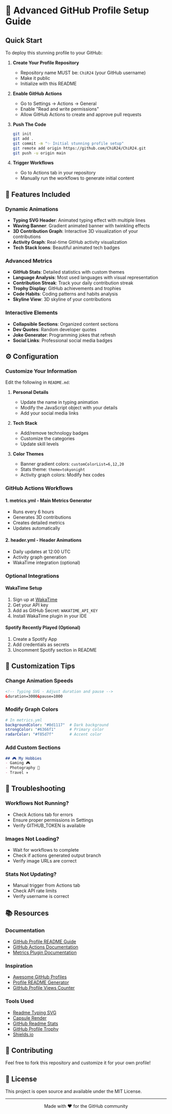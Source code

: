 # 🚀 Advanced GitHub Profile Setup Guide

## Quick Start

To deploy this stunning profile to your GitHub:

1. **Create Your Profile Repository**
   - Repository name MUST be: `ChiR24` (your GitHub username)
   - Make it public
   - Initialize with this README

2. **Enable GitHub Actions**
   - Go to Settings → Actions → General
   - Enable "Read and write permissions"
   - Allow GitHub Actions to create and approve pull requests

3. **Push The Code**
   ```bash
   git init
   git add .
   git commit -m "✨ Initial stunning profile setup"
   git remote add origin https://github.com/ChiR24/ChiR24.git
   git push -u origin main
   ```

4. **Trigger Workflows**
   - Go to Actions tab in your repository
   - Manually run the workflows to generate initial content

## 🎨 Features Included

### Dynamic Animations
- **Typing SVG Header**: Animated typing effect with multiple lines
- **Waving Banner**: Gradient animated banner with twinkling effects
- **3D Contribution Graph**: Interactive 3D visualization of your contributions
- **Activity Graph**: Real-time GitHub activity visualization
- **Tech Stack Icons**: Beautiful animated tech badges

### Advanced Metrics
- **GitHub Stats**: Detailed statistics with custom themes
- **Language Analysis**: Most used languages with visual representation
- **Contribution Streak**: Track your daily contribution streak
- **Trophy Display**: GitHub achievements and trophies
- **Code Habits**: Coding patterns and habits analysis
- **Skyline View**: 3D skyline of your contributions

### Interactive Elements
- **Collapsible Sections**: Organized content sections
- **Dev Quotes**: Random developer quotes
- **Joke Generator**: Programming jokes that refresh
- **Social Links**: Professional social media badges

## ⚙️ Configuration

### Customize Your Information

Edit the following in `README.md`:

1. **Personal Details**
   - Update the name in typing animation
   - Modify the JavaScript object with your details
   - Add your social media links

2. **Tech Stack**
   - Add/remove technology badges
   - Customize the categories
   - Update skill levels

3. **Color Themes**
   - Banner gradient colors: `customColorList=6,12,20`
   - Stats theme: `theme=tokyonight`
   - Activity graph colors: Modify hex codes

### GitHub Actions Workflows

#### 1. **metrics.yml** - Main Metrics Generator
- Runs every 6 hours
- Generates 3D contributions
- Creates detailed metrics
- Updates automatically

#### 2. **header.yml** - Header Animations
- Daily updates at 12:00 UTC
- Activity graph generation
- WakaTime integration (optional)

### Optional Integrations

#### WakaTime Setup
1. Sign up at [WakaTime](https://wakatime.com)
2. Get your API key
3. Add as GitHub Secret: `WAKATIME_API_KEY`
4. Install WakaTime plugin in your IDE

#### Spotify Recently Played (Optional)
1. Create a Spotify App
2. Add credentials as secrets
3. Uncomment Spotify section in README

## 🎯 Customization Tips

### Change Animation Speeds
```html
<!-- Typing SVG - Adjust duration and pause -->
&duration=3000&pause=1000
```

### Modify Graph Colors
```yaml
# In metrics.yml
backgroundColor: "#0d1117"  # Dark background
strongColor: "#6366f1"      # Primary color
radarColor: "#f85d7f"       # Accent color
```

### Add Custom Sections
```markdown
## 🎮 My Hobbies
- Gaming 🎮
- Photography 📸
- Travel ✈️
```

## 🐛 Troubleshooting

### Workflows Not Running?
- Check Actions tab for errors
- Ensure proper permissions in Settings
- Verify GITHUB_TOKEN is available

### Images Not Loading?
- Wait for workflows to complete
- Check if actions generated output branch
- Verify image URLs are correct

### Stats Not Updating?
- Manual trigger from Actions tab
- Check API rate limits
- Verify username is correct

## 📚 Resources

### Documentation
- [GitHub Profile README Guide](https://docs.github.com/en/account-and-profile/setting-up-and-managing-your-github-profile/customizing-your-profile/managing-your-profile-readme)
- [GitHub Actions Documentation](https://docs.github.com/en/actions)
- [Metrics Plugin Documentation](https://github.com/lowlighter/metrics)

### Inspiration
- [Awesome GitHub Profiles](https://github.com/abhisheknaiidu/awesome-github-profile-readme)
- [Profile README Generator](https://rahuldkjain.github.io/gh-profile-readme-generator/)
- [GitHub Profile Views Counter](https://github.com/antonkomarev/github-profile-views-counter)

### Tools Used
- [Readme Typing SVG](https://readme-typing-svg.demolab.com/)
- [Capsule Render](https://github.com/kyechan99/capsule-render)
- [GitHub Readme Stats](https://github.com/anuraghazra/github-readme-stats)
- [GitHub Profile Trophy](https://github.com/ryo-ma/github-profile-trophy)
- [Shields.io](https://shields.io/)

## 🤝 Contributing

Feel free to fork this repository and customize it for your own profile!

## 📄 License

This project is open source and available under the MIT License.

---

<div align="center">
  Made with ❤️ for the GitHub community
</div>
